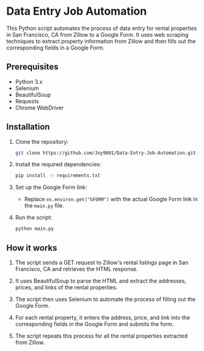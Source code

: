 # Data Entry Job Automation

This Python script automates the process of data entry for rental properties in San Francisco, CA from Zillow to a Google Form. It uses web scraping techniques to extract property information from Zillow and then fills out the corresponding fields in a Google Form.

## Prerequisites

- Python 3.x
- Selenium
- BeautifulSoup
- Requests
- Chrome WebDriver

## Installation

1. Clone the repository:

    ```bash
    git clone https://github.com/Joy9001/Data-Entry-Job-Automation.git
    ```

2. Install the required dependencies:

    ```bash
    pip install -r requirements.txt
    ```

3. Set up the Google Form link:

    - Replace `os.environ.get("GFORM")` with the actual Google Form link in the `main.py` file.

4. Run the script:

    ```bash
    python main.py
    ```

## How it works

1. The script sends a GET request to Zillow's rental listings page in San Francisco, CA and retrieves the HTML response.

2. It uses BeautifulSoup to parse the HTML and extract the addresses, prices, and links of the rental properties.

3. The script then uses Selenium to automate the process of filling out the Google Form.

4. For each rental property, it enters the address, price, and link into the corresponding fields in the Google Form and submits the form.

5. The script repeats this process for all the rental properties extracted from Zillow.

